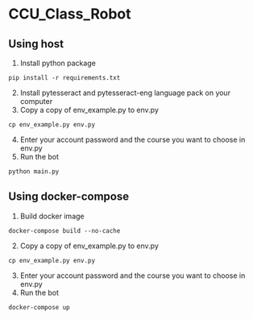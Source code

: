 # CCU_Class_Robot
## Using host
1. Install python package
```
pip install -r requirements.txt
```
2. Install pytesseract and pytesseract-eng language pack on your computer
3. Copy a copy of env_example.py to env.py
```
cp env_example.py env.py
```
4. Enter your account password and the course you want to choose in env.py
5. Run the bot
```python
python main.py
```
## Using docker-compose
1. Build docker image
```
docker-compose build --no-cache
```
2. Copy a copy of env_example.py to env.py
```
cp env_example.py env.py
```
3. Enter your account password and the course you want to choose in env.py
4. Run the bot
```
docker-compose up
```

